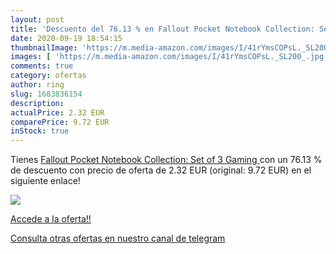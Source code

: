 ```yaml
---
layout: post
title: 'Descuento del 76.13 % en Fallout Pocket Notebook Collection: Set '
date: 2020-09-19 18:54:15
thumbnailImage: 'https://m.media-amazon.com/images/I/41rYmsCOPsL._SL200_.jpg'
images: [ 'https://m.media-amazon.com/images/I/41rYmsCOPsL._SL200_.jpg' ]
comments: true
category: ofertas
author: ring
slug: 1683836154
description:
actualPrice: 2.32 EUR
comparePrice: 9.72 EUR
inStock: true
---
```


Tienes [Fallout Pocket Notebook Collection: Set of 3  Gaming ](https://www.amazon.com/dp/1683836154/?tag=redken08-20) con un 76.13 % de descuento con precio de oferta de 2.32 EUR (original: 9.72 EUR) en el siguiente enlace!

[![](https://m.media-amazon.com/images/I/41rYmsCOPsL._SL200_.jpg)](https://www.amazon.com/dp/1683836154/?tag=redken08-20)

[Accede a la oferta!!](https://www.amazon.com/dp/1683836154/?tag=redken08-20)

[Consulta otras ofertas en nuestro canal de telegram](https://t.me/s/ofertas25)
